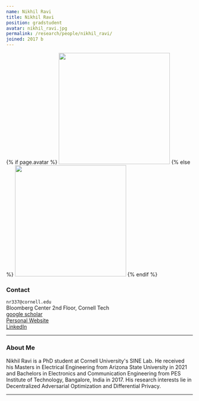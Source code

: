 ```yaml
---
name: Nikhil Ravi
title: Nikhil Ravi
position: gradstudent
avatar: nikhil_ravi.jpg
permalink: /research/people/nikhil_ravi/
joined: 2017 b
---
```


{% if page.avatar %}
<img width="300" src="{{site.baseurl}}/images/people/{{page.avatar}}" data-action="zoom">
{% else %}
<img width="300" src="http://evansheline.com/wp-content/uploads/2011/02/facebook-Storm-Trooper.jpg"  data-action="zoom">
{% endif %}

### Contact

<i class="fa fa-envelope-o"></i>  `nr337@cornell.edu`<br>
<i class="fa fa-building"></i> Bloomberg Center 2nd Floor, Cornell Tech <br>
<i class="fa fa-google"></i> [google scholar](https://scholar.google.com/citations?user=Ka5q7nIAAAAJ&hl=en) <br>
<i class="fa fa-bar-chart"></i> [Personal Website](https://nikhil-ravi.github.io/)  <br>
<i class="fa fa-linkedin"></i> [LinkedIn](https://www.linkedin.com/in/nikhil--ravi)  <br>
 

<hr>

### About Me

Nikhil Ravi is a PhD student at Cornell University's SINE Lab. He received his Masters in Electrical Engineering from Arizona State University in 2021 and Bachelors in Electronics and Communication Engineering from PES Institute of Technology, Bangalore, India in 2017. His research interests lie in Decentralized Adversarial Optimization and Differential Privacy.
<hr>